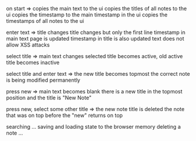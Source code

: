 
on start => copies the main text to the ui
            copies the titles of all notes to the ui
            copies the timestamp to the main timestamp in the ui
            copies the timestamps of all notes to the ui

enter text => title changes
              title changes but only the first line
              timestamp in main text page is updated
              timestamp in title is also updated
              text does not allow XSS attacks

select title => main text changes
                selected title becomes active, 
                old active title becomes inactive

select title and enter text => the new title becomes topmost
                               the correct note is being modified permanently

press new => main text becomes blank
             there is a new title in the topmost position
             and the title is "New Note"

press new, select some other title => the new note title is deleted
                                      the note that was on top before the "new" returns on top


searching ...
saving and loading state to the browser memory
deleting a note ...
